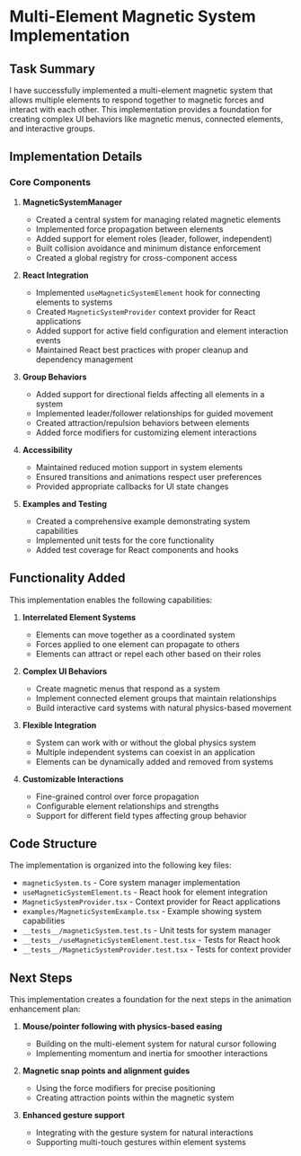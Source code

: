 # Multi-Element Magnetic System Implementation

## Task Summary

I have successfully implemented a multi-element magnetic system that allows multiple elements to respond together to magnetic forces and interact with each other. This implementation provides a foundation for creating complex UI behaviors like magnetic menus, connected elements, and interactive groups.

## Implementation Details

### Core Components

1. **MagneticSystemManager**
   - Created a central system for managing related magnetic elements
   - Implemented force propagation between elements
   - Added support for element roles (leader, follower, independent)
   - Built collision avoidance and minimum distance enforcement
   - Created a global registry for cross-component access

2. **React Integration**
   - Implemented `useMagneticSystemElement` hook for connecting elements to systems
   - Created `MagneticSystemProvider` context provider for React applications
   - Added support for active field configuration and element interaction events
   - Maintained React best practices with proper cleanup and dependency management

3. **Group Behaviors**
   - Added support for directional fields affecting all elements in a system
   - Implemented leader/follower relationships for guided movement
   - Created attraction/repulsion behaviors between elements
   - Added force modifiers for customizing element interactions

4. **Accessibility**
   - Maintained reduced motion support in system elements
   - Ensured transitions and animations respect user preferences
   - Provided appropriate callbacks for UI state changes

5. **Examples and Testing**
   - Created a comprehensive example demonstrating system capabilities
   - Implemented unit tests for the core functionality
   - Added test coverage for React components and hooks

## Functionality Added

This implementation enables the following capabilities:

1. **Interrelated Element Systems**
   - Elements can move together as a coordinated system
   - Forces applied to one element can propagate to others
   - Elements can attract or repel each other based on their roles

2. **Complex UI Behaviors**
   - Create magnetic menus that respond as a system
   - Implement connected element groups that maintain relationships
   - Build interactive card systems with natural physics-based movement

3. **Flexible Integration**
   - System can work with or without the global physics system
   - Multiple independent systems can coexist in an application
   - Elements can be dynamically added and removed from systems

4. **Customizable Interactions**
   - Fine-grained control over force propagation
   - Configurable element relationships and strengths
   - Support for different field types affecting group behavior

## Code Structure

The implementation is organized into the following key files:

- `magneticSystem.ts` - Core system manager implementation
- `useMagneticSystemElement.ts` - React hook for element integration
- `MagneticSystemProvider.tsx` - Context provider for React applications
- `examples/MagneticSystemExample.tsx` - Example showing system capabilities
- `__tests__/magneticSystem.test.ts` - Unit tests for system manager
- `__tests__/useMagneticSystemElement.test.tsx` - Tests for React hook
- `__tests__/MagneticSystemProvider.test.tsx` - Tests for context provider

## Next Steps

This implementation creates a foundation for the next steps in the animation enhancement plan:

1. **Mouse/pointer following with physics-based easing**
   - Building on the multi-element system for natural cursor following
   - Implementing momentum and inertia for smoother interactions

2. **Magnetic snap points and alignment guides**
   - Using the force modifiers for precise positioning
   - Creating attraction points within the magnetic system

3. **Enhanced gesture support**
   - Integrating with the gesture system for natural interactions
   - Supporting multi-touch gestures within element systems
